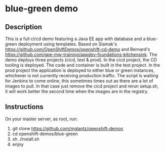 # blue-green demo

## Description
This is a full ci/cd demo featuring a Java EE app with database and a blue-green deployment using templates. Based on Siamak's https://github.com/OpenShiftDemos/openshift-cd-demo and Bernard's https://github.com/gpe-mw-training/appdev-foundations-kitchensink.
The demo deploys three projects (cicd, test & prod). In the cicd project, the CD tooling is deployed. The code and container is built in the test project. In the prod project the application is deployed to either blue or green instances, whichever is not currently receiving production traffic.
The script is waiting for Jenkins to come online, this sometimes times out as there are a lot of images to pull. In that case just remove the cicd project and rerun setup.sh, it will work better the second time when the images are in the registry.

## Instructions
On your master server, as root, run:
1. git clone https://github.com/mglantz/openshift-demos
2. cd openshift-demos/blue-green
3. sh ./install.sh
4. enjoy
